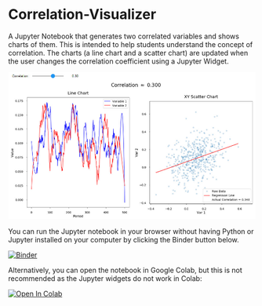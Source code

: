 # Correlation-Visualizer
A Jupyter Notebook that generates two correlated variables and shows charts of them. This is intended to help students understand the concept of correlation.
The charts (a line chart and a scatter chart) are updated when the user changes the correlation coefficient using a Jupyter Widget.

![Correlation-Visualizer Chart](https://github.com/mayest/Correlation-Visualizer/blob/master/correlation-visualizer.jpg)

You can run the Jupyter notebook in your browser without having Python or Jupyter installed on your computer by clicking the Binder button below.

[![Binder](https://mybinder.org/badge_logo.svg)](https://mybinder.org/v2/gh/mayest/Correlation-Visualizer/master)

Alternatively, you can open the notebook in Google Colab, but this is not recommended as the Jupyter widgets do not work in Colab:

[![Open In Colab](https://colab.research.google.com/assets/colab-badge.svg)](https://colab.research.google.com/github/mayest/Correlation-Visualizer/blob/master/Correlation%20Visualizer.ipynb)
